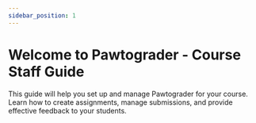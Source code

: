 ```yaml
---
sidebar_position: 1
---
```


# Welcome to Pawtograder - Course Staff Guide

This guide will help you set up and manage Pawtograder for your course. Learn how to create assignments, manage submissions, and provide effective feedback to your students.

